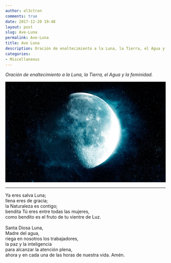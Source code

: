 ```yaml
---
author: el3ctron
comments: true
date: 2017-12-20 19:48
layout: post
slug: Ave-Luna
permalink: Ave-Luna
title: Ave Luna
description: Oración de enaltecimiento a la Luna, la Tierra, el Agua y la feminidad.
categories:
- Miscellaneous
---
```


*Oración de enaltecimiento a la Luna, la Tierra, el Agua y la feminidad.*

[![Ave Luna](/wp-content/uploads/por_tema/ciudadsagrada/luna.jpg)](/Ave-Luna "Oración de enaltecimiento a la Luna, la Tierra, el Agua y la feminidad.... [CLICK PARA ENTRAR AL ARTÍCULO]")

<!-- more -->
---
Ya eres salva Luna;<br>
llena eres de gracia;<br>
la Naturaleza es contigo;<br>
bendita Tú eres entre todas las mujeres,<br>
como bendito es el fruto de tu vientre de Luz.<br>
<br>
Santa Diosa Luna,<br>
Madre del agua,<br>
riega en nosotros los trabajadores,<br>
la paz y la inteligencia<br>
para alcanzar la atención plena,<br>
ahora y en cada una de las horas de nuestra vida. Amén.<br>

<br><br><br>